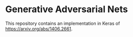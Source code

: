 # Generative Adversarial Nets

This repository contains an implementation in Keras of https://arxiv.org/abs/1406.2661.
